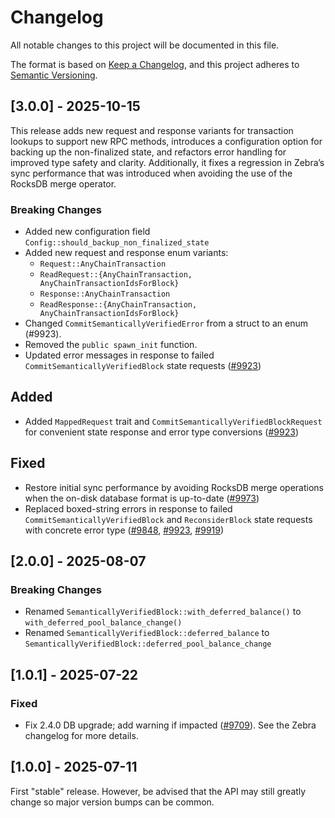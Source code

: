 # Changelog

All notable changes to this project will be documented in this file.

The format is based on [Keep a Changelog](https://keepachangelog.com/en/1.0.0/),
and this project adheres to [Semantic Versioning](https://semver.org/spec/v2.0.0.html).

## [3.0.0] - 2025-10-15

This release adds new request and response variants for transaction lookups to support new RPC methods, introduces a configuration option for backing up the non-finalized state, and refactors error handling for improved type safety and clarity.
Additionally, it fixes a regression in Zebra’s sync performance that was introduced when avoiding the use of the RocksDB merge operator.

### Breaking Changes

- Added new configuration field `Config::should_backup_non_finalized_state`
- Added new request and response enum variants:
  - `Request::AnyChainTransaction`
  - `ReadRequest::{AnyChainTransaction, AnyChainTransactionIdsForBlock}`
  - `Response::AnyChainTransaction`
  - `ReadResponse::{AnyChainTransaction, AnyChainTransactionIdsForBlock}`
- Changed `CommitSemanticallyVerifiedError` from a struct to an enum (#9923).
- Removed the `public spawn_init` function.
- Updated error messages in response to failed `CommitSemanticallyVerifiedBlock` state requests ([#9923](https://github.com/ZcashFoundation/zebra/pull/9923))

## Added

- Added `MappedRequest` trait and `CommitSemanticallyVerifiedBlockRequest` for convenient state response and error type conversions ([#9923](https://github.com/ZcashFoundation/zebra/pull/9923))

## Fixed

- Restore initial sync performance by avoiding RocksDB merge operations when the on-disk database format is up-to-date ([#9973](https://github.com/ZcashFoundation/zebra/pull/9973))
- Replaced boxed-string errors in response to failed `CommitSemanticallyVerifiedBlock` and `ReconsiderBlock` state requests with concrete error type ([#9848](https://github.com/ZcashFoundation/zebra/pull/9848), [#9923](https://github.com/ZcashFoundation/zebra/pull/9923), [#9919](https://github.com/ZcashFoundation/zebra/pull/9919))


## [2.0.0] - 2025-08-07

### Breaking Changes

- Renamed `SemanticallyVerifiedBlock::with_deferred_balance()` to
  `with_deferred_pool_balance_change()`
- Renamed `SemanticallyVerifiedBlock::deferred_balance` to
  `SemanticallyVerifiedBlock::deferred_pool_balance_change`


## [1.0.1] - 2025-07-22

### Fixed

- Fix 2.4.0 DB upgrade; add warning if impacted ([#9709](https://github.com/ZcashFoundation/zebra/pull/9709)).
  See the Zebra changelog for more details.


## [1.0.0] - 2025-07-11

First "stable" release. However, be advised that the API may still greatly
change so major version bumps can be common.
